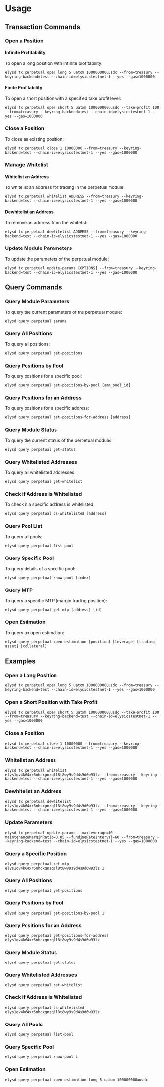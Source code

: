 <!--
order: 3
-->

# Usage

## Transaction Commands

### Open a Position

#### Infinite Profitability

To open a long position with infinite profitability:

```shell
elysd tx perpetual open long 5 uatom 100000000uusdc --from=treasury --keyring-backend=test --chain-id=elysicstestnet-1 --yes --gas=1000000
```

#### Finite Profitability

To open a short position with a specified take profit level:

```shell
elysd tx perpetual open short 5 uatom 100000000uusdc --take-profit 100 --from=treasury --keyring-backend=test --chain-id=elysicstestnet-1 --yes --gas=1000000
```

### Close a Position

To close an existing position:

```shell
elysd tx perpetual close 1 10000000 --from=treasury --keyring-backend=test --chain-id=elysicstestnet-1 --yes --gas=1000000
```

### Manage Whitelist

#### Whitelist an Address

To whitelist an address for trading in the perpetual module:

```shell
elysd tx perpetual whitelist ADDRESS --from=treasury --keyring-backend=test --chain-id=elysicstestnet-1 --yes --gas=1000000
```

#### Dewhitelist an Address

To remove an address from the whitelist:

```shell
elysd tx perpetual dewhitelist ADDRESS --from=treasury --keyring-backend=test --chain-id=elysicstestnet-1 --yes --gas=1000000
```

### Update Module Parameters

To update the parameters of the perpetual module:

```shell
elysd tx perpetual update-params [OPTIONS] --from=treasury --keyring-backend=test --chain-id=elysicstestnet-1 --yes --gas=1000000
```

## Query Commands

### Query Module Parameters

To query the current parameters of the perpetual module:

```shell
elysd query perpetual params
```

### Query All Positions

To query all positions:

```shell
elysd query perpetual get-positions
```

### Query Positions by Pool

To query positions for a specific pool:

```shell
elysd query perpetual get-positions-by-pool [amm_pool_id]
```

### Query Positions for an Address

To query positions for a specific address:

```shell
elysd query perpetual get-positions-for-address [address]
```

### Query Module Status

To query the current status of the perpetual module:

```shell
elysd query perpetual get-status
```

### Query Whitelisted Addresses

To query all whitelisted addresses:

```shell
elysd query perpetual get-whitelist
```

### Check if Address is Whitelisted

To check if a specific address is whitelisted:

```shell
elysd query perpetual is-whitelisted [address]
```

### Query Pool List

To query all pools:

```shell
elysd query perpetual list-pool
```

### Query Specific Pool

To query details of a specific pool:

```shell
elysd query perpetual show-pool [index]
```

### Query MTP

To query a specific MTP (margin trading position):

```shell
elysd query perpetual get-mtp [address] [id]
```

### Open Estimation

To query an open estimation:

```shell
elysd query perpetual open-estimation [position] [leverage] [trading-asset] [collateral]
```

## Examples

### Open a Long Position

```shell
elysd tx perpetual open long 5 uatom 100000000uusdc --from=treasury --keyring-backend=test --chain-id=elysicstestnet-1 --yes --gas=1000000
```

### Open a Short Position with Take Profit

```shell
elysd tx perpetual open short 5 uatom 100000000uusdc --take-profit 100 --from=treasury --keyring-backend=test --chain-id=elysicstestnet-1 --yes --gas=1000000
```

### Close a Position

```shell
elysd tx perpetual close 1 10000000 --from=treasury --keyring-backend=test --chain-id=elysicstestnet-1 --yes --gas=1000000
```

### Whitelist an Address

```shell
elysd tx perpetual whitelist elys1qv4k64xr6nhcxgnzq0l8t8wy9s9d4s9d6w93lz --from=treasury --keyring-backend=test --chain-id=elysicstestnet-1 --yes --gas=1000000
```

### Dewhitelist an Address

```shell
elysd tx perpetual dewhitelist elys1qv4k64xr6nhcxgnzq0l8t8wy9s9d4s9d6w93lz --from=treasury --keyring-backend=test --chain-id=elysicstestnet-1 --yes --gas=1000000
```

### Update Parameters

```shell
elysd tx perpetual update-params --maxLeverage=10 --maintenanceMarginRatio=0.05 --fundingRateInterval=60 --from=treasury --keyring-backend=test --chain-id=elysicstestnet-1 --yes --gas=1000000
```

### Query a Specific Position

```shell
elysd query perpetual get-mtp elys1qv4k64xr6nhcxgnzq0l8t8wy9s9d4s9d6w93lz 1
```

### Query All Positions

```shell
elysd query perpetual get-positions
```

### Query Positions by Pool

```shell
elysd query perpetual get-positions-by-pool 1
```

### Query Positions for an Address

```shell
elysd query perpetual get-positions-for-address elys1qv4k64xr6nhcxgnzq0l8t8wy9s9d4s9d6w93lz
```

### Query Module Status

```shell
elysd query perpetual get-status
```

### Query Whitelisted Addresses

```shell
elysd query perpetual get-whitelist
```

### Check if Address is Whitelisted

```shell
elysd query perpetual is-whitelisted elys1qv4k64xr6nhcxgnzq0l8t8wy9s9d4s9d6w93lz
```

### Query All Pools

```shell
elysd query perpetual list-pool
```

### Query Specific Pool

```shell
elysd query perpetual show-pool 1
```

### Open Estimation

```shell
elysd query perpetual open-estimation long 5 uatom 100000000uusdc
```
